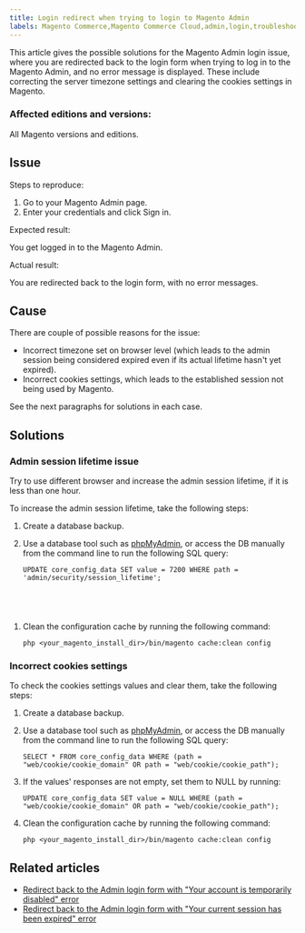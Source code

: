 ```yaml
---
title: Login redirect when trying to login to Magento Admin
labels: Magento Commerce,Magento Commerce Cloud,admin,login,troubleshooting
---
```


This article gives the possible solutions for the Magento Admin login issue, where you are redirected back to the login form when trying to log in to the Magento Admin, and no error message is displayed. These include correcting the server timezone settings and clearing the cookies settings in Magento.

### Affected editions and versions: 

All Magento versions and editions.

## Issue

Steps to reproduce:

1. Go to your Magento Admin page.
1. Enter your credentials and click Sign in.

Expected result:

You get logged in to the Magento Admin.

Actual result:

You are redirected back to the login form, with no error messages.

## Cause

There are couple of possible reasons for the issue:

* Incorrect timezone set on browser level (which leads to the admin session being considered expired even if its actual lifetime hasn't yet expired).
* Incorrect cookies settings, which leads to the established session not being used by Magento. 

See the next paragraphs for solutions in each case.

## Solutions

### Admin session lifetime issue

Try to use different browser and increase the admin session lifetime, if it is less than one hour.

To increase the admin session lifetime, take the following steps:

1. Create a database backup.
1. Use a database tool such as [phpMyAdmin](https://devdocs.magento.com/guides/v2.2/install-gde/prereq/optional.html#install-optional-phpmyadmin), or access the DB manually from the command line to run the following SQL query:  
    
    
    <pre><code class="language-sql">UPDATE core_config_data SET value = 7200 WHERE path = 'admin/security/session_lifetime';
</code></pre>
    
    
1. Clean the configuration cache by running the following command:
    
    <pre><code class="language-bash">php &lt;your_magento_install_dir>/bin/magento cache:clean config</code></pre>
    
    

### Incorrect cookies settings

To check the cookies settings values and clear them, take the following steps:

1. Create a database backup.
1. Use a database tool such as [phpMyAdmin](https://devdocs.magento.com/guides/v2.2/install-gde/prereq/optional.html#install-optional-phpmyadmin), or access the DB manually from the command line to run the following SQL query:  
    
    
    <pre><code class="language-sql">SELECT * FROM core_config_data WHERE (path = "web/cookie/cookie_domain" OR path = "web/cookie/cookie_path");</code></pre>
    
    
1. If the values' responses are not empty, set them to NULL by running:
    
    <pre><code class="language-sql">UPDATE core_config_data SET value = NULL WHERE (path = "web/cookie/cookie_domain" OR path = "web/cookie/cookie_path");</code></pre>
    
    
1. Clean the configuration cache by running the following command:
    
    <pre><code class="language-bash">php &lt;your_magento_install_dir>/bin/magento cache:clean config</code></pre>
    
    

## Related articles

* [Redirect back to the Admin login form with "Your account is temporarily disabled" error](https://support.magento.com/hc/en-us/articles/360028606831)
* [Redirect back to the Admin login form with "Your current session has been expired" error](https://support.magento.com/hc/en-us/articles/360028441671)

 